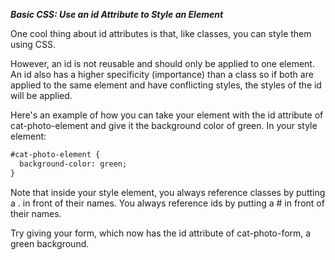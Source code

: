 ***Basic CSS: Use an id Attribute to Style an Element***

One cool thing about id attributes is that, like classes, you can style them using CSS.

However, an id is not reusable and should only be applied to one element. An id also has a higher specificity (importance) than a class so if both are applied to the same element and have conflicting styles, the styles of the id will be applied.

Here's an example of how you can take your element with the id attribute of cat-photo-element and give it the background color of green. In your style element:

```html
#cat-photo-element {
  background-color: green;
}
```

Note that inside your style element, you always reference classes by putting a . in front of their names. You always reference ids by putting a # in front of their names.


Try giving your form, which now has the id attribute of cat-photo-form, a green background.
